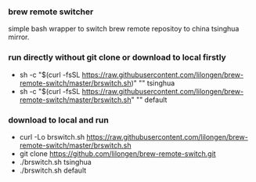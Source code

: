 ### brew remote switcher
simple bash wrapper to switch brew remote repositoy to china tsinghua mirror.
### run directly without git clone or download to local firstly
- sh -c "$(curl -fsSL https://raw.githubusercontent.com/lilongen/brew-remote-switch/master/brswitch.sh)" "" tsinghua
- sh -c "$(curl -fsSL https://raw.githubusercontent.com/lilongen/brew-remote-switch/master/brswitch.sh" "" default

### download to local and run
- curl -Lo brswitch.sh https://raw.githubusercontent.com/lilongen/brew-remote-switch/master/brswitch.sh
- git clone https://github.com/lilongen/brew-remote-switch.git
- ./brswitch.sh tsinghua
- ./brswitch.sh default
